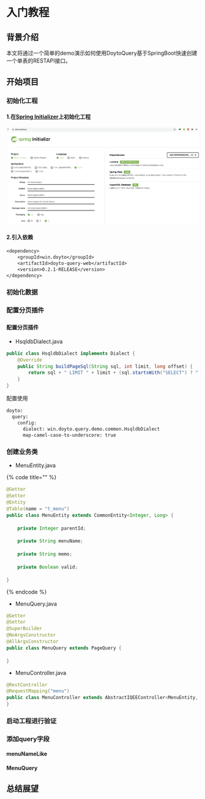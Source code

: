 # 入门教程

## 背景介绍

本文将通过一个简单的demo演示如何使用DoytoQuery基于SpringBoot快速创建一个单表的RESTAPI接口。

## 开始项目

### 初始化工程

#### 1.在[Spring Initializer](https://start.spring.io/)上初始化工程  

![&#x521D;&#x59CB;&#x5316;&#x5DE5;&#x7A0B;](../.gitbook/assets/image%20%281%29.png)

#### 2.引入依赖 

```text
<dependency>
    <groupId>win.doyto</groupId>
    <artifactId>doyto-query-web</artifactId>
    <version>0.2.1-RELEASE</version>
</dependency>
```

### 初始化数据 

### 配置分页插件 

### 



#### 配置分页插件

* HsqldbDialect.java

```java
public class HsqldbDialect implements Dialect {
    @Override
    public String buildPageSql(String sql, int limit, long offset) {
        return sql + " LIMIT " + limit + (sql.startsWith("SELECT") ? " OFFSET " + offset : "");
    }
}
```

 配置使用

```text
doyto:
  query:
    config:
      dialect: win.doyto.query.demo.common.HsqldbDialect
      map-camel-case-to-underscore: true
```

 

### 创建业务类

* MenuEntity.java

{% code title="" %}
```java
@Getter
@Setter
@Entity
@Table(name = "t_menu")
public class MenuEntity extends CommonEntity<Integer, Long> {

    private Integer parentId;

    private String menuName;

    private String memo;

    private Boolean valid;

}
```
{% endcode %}

* MenuQuery.java

```java
@Getter
@Setter
@SuperBuilder
@NoArgsConstructor
@AllArgsConstructor
public class MenuQuery extends PageQuery {

}
```

* MenuController.java

```java
@RestController
@RequestMapping("menu")
public class MenuController extends AbstractIQEEController<MenuEntity, Long, MenuQuery> {
}

```

### 启动工程进行验证 

### 添加query字段 

#### menuNameLike 

#### MenuQuery

## 总结展望



